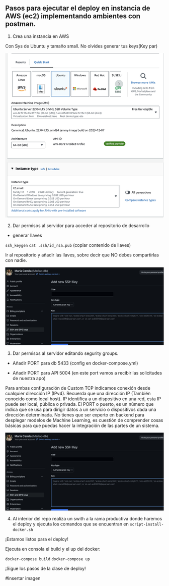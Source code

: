 ## Pasos para ejecutar el deploy en instancia de AWS (ec2) implementando ambientes con postman.


1. Crea una instancia en AWS

Con Sys de Ubuntu y tamaño small. No olvides generar tus keys(Key par)

<img src="images/creacion_ec2.png/">

2. Dar permisos al servidor para acceder al repositorio de desarrollo

* generar llaves 

`ssh_keygen`
`cat .ssh/id_rsa.pub` (copiar contenido de llaves)

Ir al repositorio y añadir las llaves, sobre decir que NO debes compartirlas con nadie. 

<img src="images/copiar_llaves_github.png/">

3. Dar permisos al servidor editando segurity groups.

* Añadir PORT para db 5433 (config en docker-compose.yml)

* Añadir PORT para API 5004 (en este port vamos a recibir las solicitudes de nuestra apo)

Para ambas configuración de Custom TCP indicamos conexión desde cualquier dirección IP (IPv4). Recuerda que una dirección IP (También conocido como local host). IP identifica a un dispositivo en una red, esta IP puede ser local, pública o privada. El PORT o puerto, es un número que indica que se usa para dirigir datos a un servicio o dispositivos dada una dirección determinada. No tienes que ser experto en backend para desplegar modelos de Machine Learning, es cuestión de comprender cosas básicas para que puedas hacer la integración de las partes de un sistema. 


<img src="images/copiar_llaves_github.png/">

4. Al interior del repo realiza un swith a la rama productiva donde haremos el deploy y ejecuta los comandos que se encuentran en `script-install-docker.sh`


¡Estamos listos para el deploy!

Ejecuta en consola el build y el up del docker: 

`docker-compose build`
`docker-compose up`

¡Sigue los pasos de la clase de deploy!


#insertar imagen
